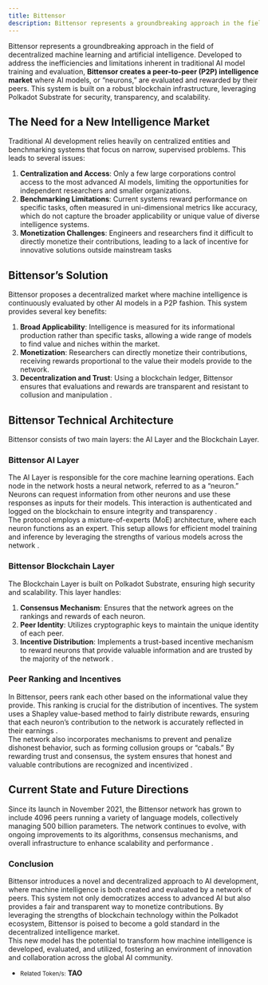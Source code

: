 ```yaml
---
title: Bittensor
description: Bittensor represents a groundbreaking approach in the field of decentralized machine learning and artificial intelligence.
---
```


 Bittensor represents a groundbreaking approach in the field of decentralized machine learning and artificial intelligence. Developed to address the inefficiencies and limitations inherent in traditional AI model training and evaluation, **Bittensor creates a peer-to-peer (P2P) intelligence market** where AI models, or “neurons,” are evaluated and rewarded by their peers. This system is built on a robust blockchain infrastructure, leveraging Polkadot Substrate for security, transparency, and scalability.

The Need for a New Intelligence Market
--------------------------------------

Traditional AI development relies heavily on centralized entities and benchmarking systems that focus on narrow, supervised problems. This leads to several issues:

1. **Centralization and Access**: Only a few large corporations control access to the most advanced AI models, limiting the opportunities for independent researchers and smaller organizations.
2. **Benchmarking Limitations**: Current systems reward performance on specific tasks, often measured in uni-dimensional metrics like accuracy, which do not capture the broader applicability or unique value of diverse intelligence systems​.
3. **Monetization Challenges**: Engineers and researchers find it difficult to directly monetize their contributions, leading to a lack of incentive for innovative solutions outside mainstream tasks​

Bittensor’s Solution
--------------------

Bittensor proposes a decentralized market where machine intelligence is continuously evaluated by other AI models in a P2P fashion. This system provides several key benefits:

1. **Broad Applicability**: Intelligence is measured for its informational production rather than specific tasks, allowing a wide range of models to find value and niches within the market​.
2. **Monetization**: Researchers can directly monetize their contributions, receiving rewards proportional to the value their models provide to the network​.
3. **Decentralization and Trust**: Using a blockchain ledger, Bittensor ensures that evaluations and rewards are transparent and resistant to collusion and manipulation .

Bittensor Technical Architecture
--------------------------------

Bittensor consists of two main layers: the AI Layer and the Blockchain Layer.

### Bittensor AI Layer

The AI Layer is responsible for the core machine learning operations. Each node in the network hosts a neural network, referred to as a “neuron.” Neurons can request information from other neurons and use these responses as inputs for their models. This interaction is authenticated and logged on the blockchain to ensure integrity and transparency .  
The protocol employs a mixture-of-experts (MoE) architecture, where each neuron functions as an expert. This setup allows for efficient model training and inference by leveraging the strengths of various models across the network .

### Bittensor Blockchain Layer

The Blockchain Layer is built on Polkadot Substrate, ensuring high security and scalability. This layer handles:

1. **Consensus Mechanism**: Ensures that the network agrees on the rankings and rewards of each neuron.
2. **Peer Identity**: Utilizes cryptographic keys to maintain the unique identity of each peer.
3. **Incentive Distribution**: Implements a trust-based incentive mechanism to reward neurons that provide valuable information and are trusted by the majority of the network .

### Peer Ranking and Incentives

In Bittensor, peers rank each other based on the informational value they provide. This ranking is crucial for the distribution of incentives. The system uses a Shapley value-based method to fairly distribute rewards, ensuring that each neuron’s contribution to the network is accurately reflected in their earnings .  
The network also incorporates mechanisms to prevent and penalize dishonest behavior, such as forming collusion groups or “cabals.” By rewarding trust and consensus, the system ensures that honest and valuable contributions are recognized and incentivized .

Current State and Future Directions
-----------------------------------

Since its launch in November 2021, the Bittensor network has grown to include 4096 peers running a variety of language models, collectively managing 500 billion parameters. The network continues to evolve, with ongoing improvements to its algorithms, consensus mechanisms, and overall infrastructure to enhance scalability and performance .

### Conclusion

Bittensor introduces a novel and decentralized approach to AI development, where machine intelligence is both created and evaluated by a network of peers. This system not only democratizes access to advanced AI but also provides a fair and transparent way to monetize contributions. By leveraging the strengths of blockchain technology within the Polkadot ecosystem, Bittensor is poised to become a gold standard in the decentralized intelligence market.  
This new model has the potential to transform how machine intelligence is developed, evaluated, and utilized, fostering an environment of innovation and collaboration across the global AI community.

- <small>Related Token/s:</small> **TAO**
